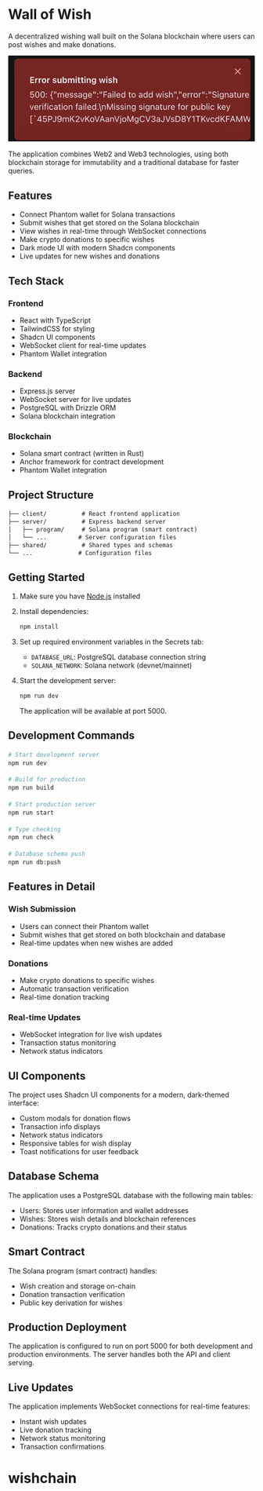 
# Wall of Wish

A decentralized wishing wall built on the Solana blockchain where users can post wishes and make donations.

![Wall of Wish Interface](attached_assets/image_1744894157046.png)

The application combines Web2 and Web3 technologies, using both blockchain storage for immutability and a traditional database for faster queries.

## Features

- Connect Phantom wallet for Solana transactions
- Submit wishes that get stored on the Solana blockchain
- View wishes in real-time through WebSocket connections
- Make crypto donations to specific wishes
- Dark mode UI with modern Shadcn components
- Live updates for new wishes and donations

## Tech Stack

### Frontend
- React with TypeScript
- TailwindCSS for styling
- Shadcn UI components
- WebSocket client for real-time updates
- Phantom Wallet integration

### Backend
- Express.js server
- WebSocket server for live updates
- PostgreSQL with Drizzle ORM
- Solana blockchain integration

### Blockchain
- Solana smart contract (written in Rust)
- Anchor framework for contract development
- Phantom Wallet integration

## Project Structure

```
├── client/          # React frontend application
├── server/          # Express backend server
│   ├── program/     # Solana program (smart contract)
│   └── ...         # Server configuration files
├── shared/          # Shared types and schemas
└── ...             # Configuration files
```

## Getting Started

1. Make sure you have [Node.js](https://nodejs.org/) installed
2. Install dependencies:
   ```bash
   npm install
   ```
3. Set up required environment variables in the Secrets tab:
   - `DATABASE_URL`: PostgreSQL database connection string
   - `SOLANA_NETWORK`: Solana network (devnet/mainnet)

4. Start the development server:
   ```bash
   npm run dev
   ```
   The application will be available at port 5000.

## Development Commands

```bash
# Start development server
npm run dev

# Build for production
npm run build

# Start production server
npm run start

# Type checking
npm run check

# Database schema push
npm run db:push
```

## Features in Detail

### Wish Submission
- Users can connect their Phantom wallet
- Submit wishes that get stored on both blockchain and database
- Real-time updates when new wishes are added

### Donations
- Make crypto donations to specific wishes
- Automatic transaction verification
- Real-time donation tracking

### Real-time Updates
- WebSocket integration for live wish updates
- Transaction status monitoring
- Network status indicators

## UI Components

The project uses Shadcn UI components for a modern, dark-themed interface:
- Custom modals for donation flows
- Transaction info displays
- Network status indicators
- Responsive tables for wish display
- Toast notifications for user feedback

## Database Schema

The application uses a PostgreSQL database with the following main tables:
- Users: Stores user information and wallet addresses
- Wishes: Stores wish details and blockchain references
- Donations: Tracks crypto donations and their status

## Smart Contract

The Solana program (smart contract) handles:
- Wish creation and storage on-chain
- Donation transaction verification
- Public key derivation for wishes

## Production Deployment

The application is configured to run on port 5000 for both development and production environments. The server handles both the API and client serving.

## Live Updates

The application implements WebSocket connections for real-time features:
- Instant wish updates
- Live donation tracking
- Network status monitoring
- Transaction confirmations
# wishchain
